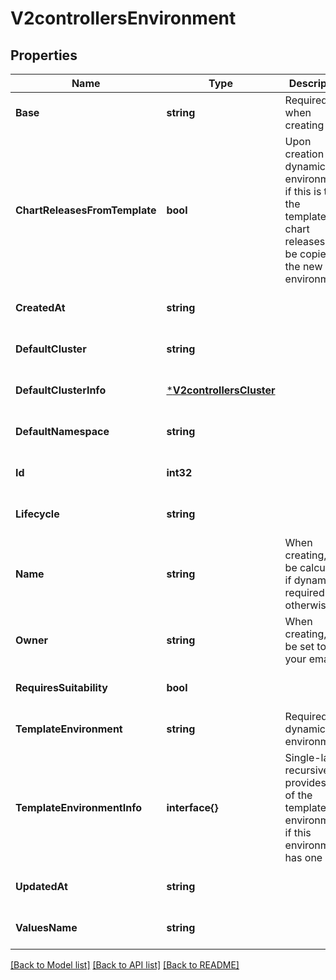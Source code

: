 # V2controllersEnvironment

## Properties
Name | Type | Description | Notes
------------ | ------------- | ------------- | -------------
**Base** | **string** | Required when creating | [optional] [default to null]
**ChartReleasesFromTemplate** | **bool** | Upon creation of a dynamic environment, if this is true the template&#39;s chart releases will be copied to the new environment | [optional] [default to null]
**CreatedAt** | **string** |  | [optional] [default to null]
**DefaultCluster** | **string** |  | [optional] [default to null]
**DefaultClusterInfo** | [***V2controllersCluster**](v2controllers.Cluster.md) |  | [optional] [default to null]
**DefaultNamespace** | **string** |  | [optional] [default to null]
**Id** | **int32** |  | [optional] [default to null]
**Lifecycle** | **string** |  | [optional] [default to null]
**Name** | **string** | When creating, will be calculated if dynamic, required otherwise | [optional] [default to null]
**Owner** | **string** | When creating, will be set to your email | [optional] [default to null]
**RequiresSuitability** | **bool** |  | [optional] [default to null]
**TemplateEnvironment** | **string** | Required for dynamic environments | [optional] [default to null]
**TemplateEnvironmentInfo** | **interface{}** | Single-layer recursive; provides info of the template environment if this environment has one | [optional] [default to null]
**UpdatedAt** | **string** |  | [optional] [default to null]
**ValuesName** | **string** |  | [optional] [default to null]

[[Back to Model list]](../README.md#documentation-for-models) [[Back to API list]](../README.md#documentation-for-api-endpoints) [[Back to README]](../README.md)


